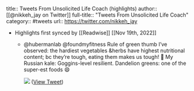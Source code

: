 title:: Tweets From Unsolicited Life Coach (highlights)
author:: [[@nikkeh_jay on Twitter]]
full-title:: "Tweets From Unsolicited Life Coach"
category:: #tweets
url:: https://twitter.com/nikkeh_jay

- Highlights first synced by [[Readwise]] [[Nov 19th, 2022]]
	- @hubermanlab @foundmyfitness Rule of green thumb I’ve observed: the hardiest vegetables &herbs have highest nutritional content; bc they’re tough, eating them makes us tough! 💪 My Russian kale: Goggins-level resilient. Dandelion greens: one of the super-est foods 😄 
	  
	  ![](https://pbs.twimg.com/media/FRyeMPNVIAAylsT.jpg) ([View Tweet](https://twitter.com/nikkeh_jay/status/1521264719453057025))